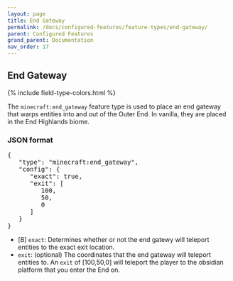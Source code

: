 ```yaml
---
layout: page
title: End Gateway
permalink: /docs/configured-features/feature-types/end-gateway/
parent: Configured Features
grand_parent: Documentation
nav_order: 17
---
```


## End Gateway

<head>
    {% include field-type-colors.html %}
</head>

The `minecraft:end_gateway` feature type is used to place an end gateway that warps entities into and out of the Outer End. In vanilla, they are placed in the End Highlands biome.

### JSON format

<pre>
{
   "type": "minecraft:end_gateway",
   "config": {
      "exact": true,
      "exit": [
         100,
         50,
         0
      ]
   }
}
</pre>

* <span bool>[B]</span> `exact`: Determines whether or not the end gatewy will teleport entities to the exact exit location.
* `exit`: (optional) The coordinates that the end gateway will teleport entities to. An `exit` of [100,50,0] will teleport the player to the obsidian platform that you enter the End on.